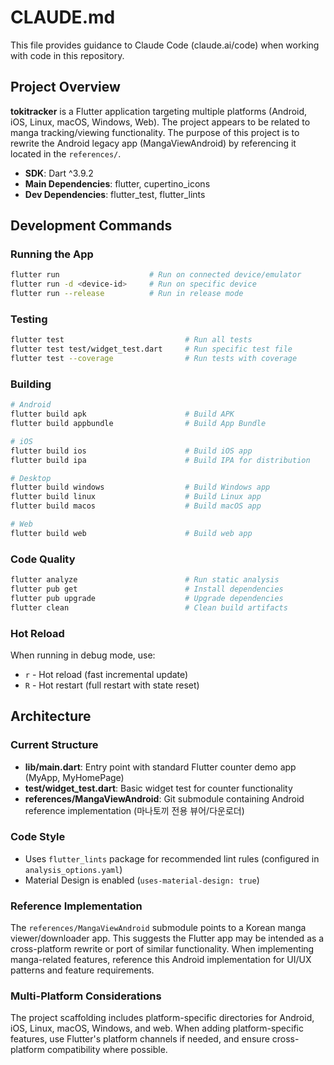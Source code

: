 # CLAUDE.md

This file provides guidance to Claude Code (claude.ai/code) when working with code in this repository.

## Project Overview

**tokitracker** is a Flutter application targeting multiple platforms (Android, iOS, Linux, macOS, Windows, Web). The project appears to be related to manga tracking/viewing functionality.
The purpose of this project is to rewrite the Android legacy app (MangaViewAndroid) by referencing it located in the `references/`.

- **SDK**: Dart ^3.9.2
- **Main Dependencies**: flutter, cupertino_icons
- **Dev Dependencies**: flutter_test, flutter_lints

## Development Commands

### Running the App
```bash
flutter run                    # Run on connected device/emulator
flutter run -d <device-id>     # Run on specific device
flutter run --release          # Run in release mode
```

### Testing
```bash
flutter test                           # Run all tests
flutter test test/widget_test.dart     # Run specific test file
flutter test --coverage                # Run tests with coverage
```

### Building
```bash
# Android
flutter build apk                      # Build APK
flutter build appbundle                # Build App Bundle

# iOS
flutter build ios                      # Build iOS app
flutter build ipa                      # Build IPA for distribution

# Desktop
flutter build windows                  # Build Windows app
flutter build linux                    # Build Linux app
flutter build macos                    # Build macOS app

# Web
flutter build web                      # Build web app
```

### Code Quality
```bash
flutter analyze                        # Run static analysis
flutter pub get                        # Install dependencies
flutter pub upgrade                    # Upgrade dependencies
flutter clean                          # Clean build artifacts
```

### Hot Reload
When running in debug mode, use:
- `r` - Hot reload (fast incremental update)
- `R` - Hot restart (full restart with state reset)

## Architecture

### Current Structure
- **lib/main.dart**: Entry point with standard Flutter counter demo app (MyApp, MyHomePage)
- **test/widget_test.dart**: Basic widget test for counter functionality
- **references/MangaViewAndroid**: Git submodule containing Android reference implementation (마나토끼 전용 뷰어/다운로더)

### Code Style
- Uses `flutter_lints` package for recommended lint rules (configured in `analysis_options.yaml`)
- Material Design is enabled (`uses-material-design: true`)

### Reference Implementation
The `references/MangaViewAndroid` submodule points to a Korean manga viewer/downloader app. This suggests the Flutter app may be intended as a cross-platform rewrite or port of similar functionality. When implementing manga-related features, reference this Android implementation for UI/UX patterns and feature requirements.

### Multi-Platform Considerations
The project scaffolding includes platform-specific directories for Android, iOS, Linux, macOS, Windows, and web. When adding platform-specific features, use Flutter's platform channels if needed, and ensure cross-platform compatibility where possible.
